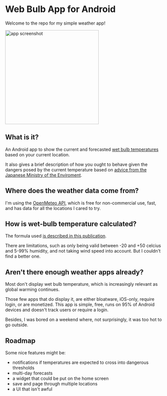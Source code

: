 # Web Bulb App for Android

Welcome to the repo for my simple weather app!

<img src="https://github.com/user-attachments/assets/3452599b-4336-45b9-9f7c-fc3139199c65" alt="app screenshot" width="300" />

## What is it?

An Android app to show the current and forecasted [wet bulb temperatures](https://en.wikipedia.org/wiki/Wet-bulb_temperature) based on your current location.

It also gives a brief description of how you ought to behave given the dangers posed by the current temperature based on [advice from the Japanese Ministry of the Enviroment](https://www.wbgt.env.go.jp/en/wbgt.php).

## Where does the weather data come from?

I'm using the [OpenMeteo API](https://open-meteo.com/), which is free for non-commercial use, fast, and has data for all the locations I cared to try.

## How is wet-bulb temperature calculated?

The formula used [is described in this publication](https://journals.ametsoc.org/view/journals/apme/50/11/jamc-d-11-0143.1.xml).

There are limitations, such as only being valid between -20 and +50 celcius and 5-99% humidity, and not taking wind speed into account. But I couldn't find a better one.

## Aren't there enough weather apps already?

Most don't display wet bulb temperature, which is increasingly relevant as global warming continues.

Those few apps that do display it, are either bloatware, iOS-only, require login, or are monetized.
This app is simple, free, runs on 95% of Android devices and doesn't track users or require a login.

Besides, I was bored on a weekend where, not surprisingly, it was too hot to go outside.

## Roadmap

Some nice features might be:

* notifications if temperatures are expected to cross into dangerous thresholds
* multi-day forecasts
* a widget that could be put on the home screen
* save and page through multiple locations
* a UI that isn't awful
